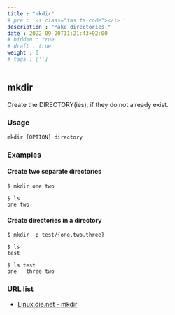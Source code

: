 ```yaml
---
title : "mkdir"
# pre : '<i class="fas fa-code"></i> '
description : "Make directories."
date : 2022-09-20T11:21:43+02:00
# hidden : true
# draft : true
weight : 0
# tags : ['']
---
```


## mkdir

Create the DIRECTORY(ies), if they do not already exist.

### Usage

```plain
mkdir [OPTION] directory
```

### Examples

#### Create two separate directories

```plain
$ mkdir one two

$ ls
one two
```

#### Create directories in a directory

```plain
$ mkdir -p test/{one,two,three}

$ ls     
test 

$ ls test 
one   three two
```

### URL list

* [Linux.die.net - mkdir](https://linux.die.net/man/1/mkdir)

